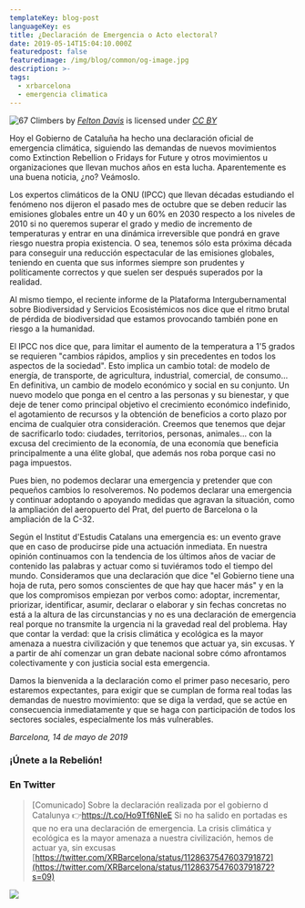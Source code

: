 ```yaml
---
templateKey: blog-post
languageKey: es
title: ¿Declaración de Emergencia o Acto electoral?
date: 2019-05-14T15:04:10.000Z
featuredpost: false
featuredimage: /img/blog/common/og-image.jpg
description: >-
tags:
  - xrbarcelona
  - emergencia climatica
---
```


![67 Climbers](/img/blog/2019-05-14/declare-emergency-felton-davis.jpg)
 by 
 [*Felton Davis*](https://www.flickr.com/people/106368363@N02) is licensed under 
 [*CC BY*](https://creativecommons.org/licenses/by/2.0/)

Hoy el Gobierno de Cataluña ha hecho una declaración oficial de emergencia climática, siguiendo las demandas de nuevos movimientos como Extinction Rebellion o Fridays for Future y otros movimientos u organizaciones que llevan muchos años en esta lucha. Aparentemente es una buena noticia, ¿no? Veámoslo.

Los expertos climáticos de la ONU (IPCC) que llevan décadas estudiando el fenómeno nos dijeron el pasado mes de octubre que se deben reducir las emisiones globales entre un 40 y un 60% en 2030 respecto a los niveles de 2010 si no queremos superar el grado y medio de incremento de temperaturas y entrar en una dinámica irreversible que pondrá en grave riesgo nuestra propia existencia. O sea, tenemos sólo esta próxima década para conseguir una reducción espectacular de las emisiones globales, teniendo en cuenta que sus informes siempre son prudentes y políticamente correctos y que suelen ser después superados por la realidad.

Al mismo tiempo, el reciente informe de la Plataforma Intergubernamental sobre Biodiversidad y Servicios Ecosistémicos nos dice que el ritmo brutal de pérdida de biodiversidad que estamos provocando también pone en riesgo a la humanidad.

El IPCC nos dice que, para limitar el aumento de la temperatura a 1'5 grados se requieren "cambios rápidos, amplios y sin precedentes en todos los aspectos de la sociedad". Esto implica un cambio total: de modelo de energía, de transporte, de agricultura, industrial, comercial, de consumo... En definitiva, un cambio de modelo económico y social en su conjunto. Un nuevo modelo que ponga en el centro a las personas y su bienestar, y que deje de tener como principal objetivo el crecimiento económico indefinido, el agotamiento de recursos y la obtención de beneficios a corto plazo por encima de cualquier otra consideración. Creemos que tenemos que dejar de sacrificarlo todo: ciudades, territorios, personas, animales... con la excusa del crecimiento de la economía, de una economía que beneficia principalmente a una élite global, que además nos roba porque casi no paga impuestos.

Pues bien, no podemos declarar una emergencia y pretender que con pequeños cambios lo resolveremos. No podemos declarar una emergencia y continuar adoptando o apoyando medidas que agravan la situación, como la ampliación del aeropuerto del Prat, del puerto de Barcelona o la ampliación de la C-32.

Según el Institut d'Estudis Catalans una emergencia es: un evento grave que en caso de producirse pide una actuación inmediata. En nuestra opinión continuamos con la tendencia de los últimos años de vaciar de contenido las palabras y actuar como si tuviéramos todo el tiempo del mundo. Consideramos que una declaración que dice "el Gobierno tiene una hoja de ruta, pero somos conscientes de que hay que hacer más" y en la que los compromisos empiezan por verbos como: adoptar, incrementar, priorizar, identificar, asumir, declarar o elaborar y sin fechas concretas no está a la altura de las circunstancias y no es una declaración de emergencia real porque no transmite la urgencia ni la gravedad real del problema. Hay que contar la verdad: que la crisis climática y ecológica es la mayor amenaza a nuestra civilización y que tenemos que actuar ya, sin excusas. Y a partir de ahí comenzar un gran debate nacional sobre cómo afrontamos colectivamente y con justicia social esta emergencia.

Damos la bienvenida a la declaración como el primer paso necesario, pero estaremos expectantes, para exigir que se cumplan de forma real todas las demandas de nuestro movimiento: que se diga la verdad, que se actúe en consecuencia inmediatamente y que se haga con participación de todos los sectores sociales, especialmente los más vulnerables.

*Barcelona, ​​14 de mayo de 2019*

### ¡Únete a la Rebelión!


### En Twitter

> [Comunicado] Sobre la declaración realizada por el gobierno d Catalunya 👉https://t.co/Ho9Tf6NIeE  Si no ha salido en portadas es que no era una declaración de emergencia. La crisis climática y ecológica es la mayor amenaza a nuestra civilización, hemos de actuar ya, sin excusas [https://twitter.com/XRBarcelona/status/1128637547603791872](https://twitter.com/XRBarcelona/status/1128637547603791872?s=09)

![](/img/blog/2019-05-14/girl-sign.jpg)